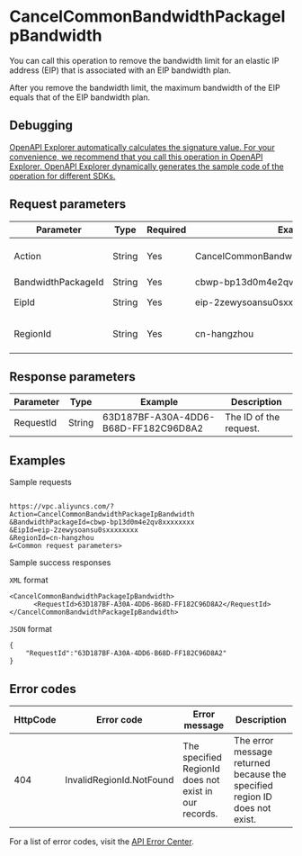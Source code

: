 # CancelCommonBandwidthPackageIpBandwidth

You can call this operation to remove the bandwidth limit for an elastic IP address \(EIP\) that is associated with an EIP bandwidth plan.

After you remove the bandwidth limit, the maximum bandwidth of the EIP equals that of the EIP bandwidth plan.

## Debugging

[OpenAPI Explorer automatically calculates the signature value. For your convenience, we recommend that you call this operation in OpenAPI Explorer. OpenAPI Explorer dynamically generates the sample code of the operation for different SDKs.](https://api.aliyun.com/#product=Vpc&api=CancelCommonBandwidthPackageIpBandwidth&type=RPC&version=2016-04-28)

## Request parameters

|Parameter|Type|Required|Example|Description|
|---------|----|--------|-------|-----------|
|Action|String|Yes|CancelCommonBandwidthPackageIpBandwidth|The operation that you want to perform. Set the value to **CancelCommonBandwidthPackageIpBandwidth**. |
|BandwidthPackageId|String|Yes|cbwp-bp13d0m4e2qv8xxxxxxxx|The ID of the EIP bandwidth plan. |
|EipId|String|Yes|eip-2zewysoansu0sxxxxxxxx|The ID of the EIP that is associated with the EIP bandwidth plan. |
|RegionId|String|Yes|cn-hangzhou|The ID of the region to which the EIP bandwidth plan belongs. To query region IDs, call the [DescribeRegions](~~36063~~) operation. |

## Response parameters

|Parameter|Type|Example|Description|
|---------|----|-------|-----------|
|RequestId|String|63D187BF-A30A-4DD6-B68D-FF182C96D8A2|The ID of the request. |

## Examples

Sample requests

```

https://vpc.aliyuncs.com/?Action=CancelCommonBandwidthPackageIpBandwidth
&BandwidthPackageId=cbwp-bp13d0m4e2qv8xxxxxxxx
&EipId=eip-2zewysoansu0sxxxxxxxx
&RegionId=cn-hangzhou
&<Common request parameters>

```

Sample success responses

`XML` format

```
<CancelCommonBandwidthPackageIpBandwidth>
	  <RequestId>63D187BF-A30A-4DD6-B68D-FF182C96D8A2</RequestId>
</CancelCommonBandwidthPackageIpBandwidth>
```

`JSON` format

```
{
	"RequestId":"63D187BF-A30A-4DD6-B68D-FF182C96D8A2"
}
```

## Error codes

|HttpCode|Error code|Error message|Description|
|--------|----------|-------------|-----------|
|404|InvalidRegionId.NotFound|The specified RegionId does not exist in our records.|The error message returned because the specified region ID does not exist.|

For a list of error codes, visit the [API Error Center](https://error-center.alibabacloud.com/status/product/Vpc).

